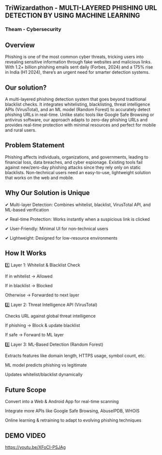 
## TriWizardathon - MULTI-LAYERED PHISHING URL DETECTION BY USING MACHINE LEARNING

### Theam - Cybersecurity

## Overview

Phishing is one of the most common cyber threats, tricking users into revealing sensitive information through fake websites and malicious links. With 1.2+ billion phishing emails sent daily (Forbes, 2024) and a 175% rise in India (H1 2024), there’s an urgent need for smarter detection systems.

## Our solution?

A multi-layered phishing detection system that goes beyond traditional blacklist checks. It integrates whitelisting, blacklisting, threat intelligence APIs (VirusTotal), and an ML model (Random Forest) to accurately detect phishing URLs in real-time.
Unlike static tools like Google Safe Browsing or antivirus software, our approach adapts to zero-day phishing URLs and provides real-time protection with minimal resources and perfect for mobile and rural users.

## Problem Statement

Phishing affects individuals, organizations, and governments, leading to financial loss, data breaches, and cyber espionage.
Existing tools fail against new/zero-day phishing attacks since they rely only on static blacklists.
Non-technical users need an easy-to-use, lightweight solution that works on the web and mobile.

## Why Our Solution is Unique

✔ Multi-layer Detection: Combines whitelist, blacklist, VirusTotal API, and ML-based verification

✔ Real-time Protection: Works instantly when a suspicious link is clicked

✔ User-Friendly: Minimal UI for non-technical users

✔ Lightweight: Designed for low-resource environments

## How It Works

1️⃣ Layer 1: Whitelist & Blacklist Check

If in whitelist → Allowed

If in blacklist → Blocked

Otherwise → Forwarded to next layer

2️⃣ Layer 2: Threat Intelligence API (VirusTotal)

Checks URL against global threat intelligence

If phishing → Block & update blacklist

If safe → Forward to ML layer

3️⃣ Layer 3: ML-Based Detection (Random Forest)

Extracts features like domain length, HTTPS usage, symbol count, etc.

ML model predicts phishing vs legitimate

Updates whitelist/blacklist dynamically

## Future Scope

Convert into a Web & Android App for real-time scanning

Integrate more APIs like Google Safe Browsing, AbuseIPDB, WHOIS

Online learning & retraining to adapt to evolving phishing techniques

## DEMO VIDEO

https://youtu.be/XFoCI-PSJAg
